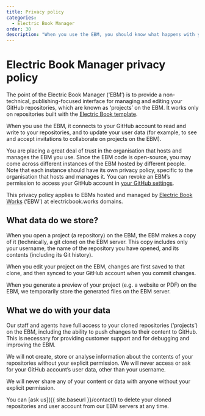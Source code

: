 ```yaml
---
title: Privacy policy
categories:
  - Electric Book Manager
order: 30
description: "When you use the EBM, you should know what happens with your data. This plain-language privacy policy explains what data the EBM collects and who has access to it."
---
```


# Electric Book Manager privacy policy

The point of the Electric Book Manager (‘EBM’) is to provide a non-technical, publishing-focused interface for managing and editing your GitHub repositories, which are known as ‘projects’ on the EBM. It works only on repositories built with the [Electric Book template](https://github.com/electricbookworks/electric-book).

When you use the EBM, it connects to your GitHub account to read and write to your repositories, and to update your user data (for example, to see and accept invitations to collaborate on projects on the EBM).

You are placing a great deal of trust in the organisation that hosts and manages the EBM you use. Since the EBM code is open-source, you may come across different instances of the EBM hosted by different people. Note that each instance should have its own privacy policy, specific to the organisation that hosts and manages it. You can revoke an EBM’s permission to access your GitHub account in [your GitHub settings](https://github.com/settings/connections/applications/).

This privacy policy applies to EBMs hosted and managed by [Electric Book Works](https://electricbookworks.com/) (‘EBW’) at electricbook.works domains.

## What data do we store?

When you open a project (a repository) on the EBM, the EBM makes a copy of it (technically, a git clone) on the EBM server. This copy includes only your username, the name of the repository you have opened, and its contents (including its Git history).

When you edit your project on the EBM, changes are first saved to that clone, and then synced to your GitHub account when you commit changes.

When you generate a preview of your project (e.g. a website or PDF) on the EBM, we temporarily store the generated files on the EBM server.

## What we do with your data

Our staff and agents have full access to your cloned repositories (‘projects’) on the EBM, including the ability to push changes to their content to GitHub. This is necessary for providing customer support and for debugging and improving the EBM.

We will not create, store or analyse information about the contents of your repositories without your explicit permission. We will never access or ask for your GitHub account’s user data, other than your username.

We will never share any of your content or data with anyone without your explicit permission.

You can [ask us]({{ site.baseurl }}/contact/) to delete your cloned repositories and user account from our EBM servers at any time.

